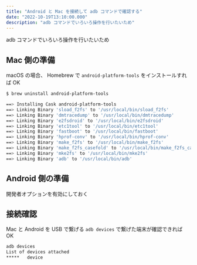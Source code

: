 ```yaml
---
title: "Android と Mac を接続して adb コマンドで確認する"
date: "2022-10-19T13:10:00.000"
description: "adb コマンドでいろいろ操作を行いたいため"
---
```


adb コマンドでいろいろ操作を行いたいため


## Mac 側の準備

macOS の場合、 Homebrew で `android-platform-tools` をインストールすれば OK

```sh
$ brew uninstall android-platform-tools

==> Installing Cask android-platform-tools
==> Linking Binary 'sload_f2fs' to '/usr/local/bin/sload_f2fs'
==> Linking Binary 'dmtracedump' to '/usr/local/bin/dmtracedump'
==> Linking Binary 'e2fsdroid' to '/usr/local/bin/e2fsdroid'
==> Linking Binary 'etc1tool' to '/usr/local/bin/etc1tool'
==> Linking Binary 'fastboot' to '/usr/local/bin/fastboot'
==> Linking Binary 'hprof-conv' to '/usr/local/bin/hprof-conv'
==> Linking Binary 'make_f2fs' to '/usr/local/bin/make_f2fs'
==> Linking Binary 'make_f2fs_casefold' to '/usr/local/bin/make_f2fs_casefold'
==> Linking Binary 'mke2fs' to '/usr/local/bin/mke2fs'
==> Linking Binary 'adb' to '/usr/local/bin/adb'
```


## Android 側の準備

開発者オプションを有効にしておく


## 接続確認

Mac と Android を USB で繋げる
`adb devices` で繋げた端末が確認できれば OK

```sh
adb devices
List of devices attached
*****   device
```
